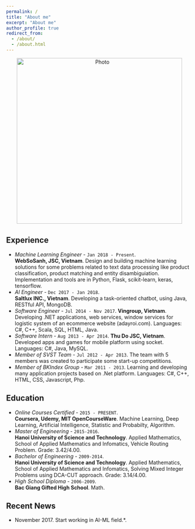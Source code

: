 ```yaml
---
permalink: /
title: "About me"
excerpt: "About me"
author_profile: true
redirect_from: 
  - /about/
  - /about.html
---
```


<p align="center">
  <img src="https://ninjaking.github.io/images/500x300.png?raw=true" alt="Photo" style="width: 450px;"/> 
</p>

## <i class="fa fa-briefcase"></i> Experience
- _Machine Learning Engineer_ - `Jan 2018 - Present`.  
**WebSoSanh, JSC, Vietnam**. Design and building machine learning solutions for some problems related to text data processing like product classification, product matching and entity disambiguiation. Implementation and tools are in Python, Flask, scikit-learn, keras, tensorflow.
- _AI Engineer_ - `Dec 2017 - Jan 2018`.  
**Saltlux INC., Vietnam**. Developing a task-oriented chatbot, using Java, RESTful API, MongoDB.
- _Software Engineer_ - `Jul 2014 - Nov 2017`.
**Vingroup, Vietnam**.  Developing .NET applications, web services, window services for logistic system of an ecommerce website (adayroi.com). Languages: C#, C++, Scala, SQL, HTML, Java.
- _Software Intern_ - `Aug 2013 - Apr 2014`.
**Thu Do JSC, Vietnam**.  Developed apps and games for mobile platform using socket. Languages: C#, Java, MySQL.
- _Member of SVST Team_ - `Jul 2012 - Apr 2013`.
The team with 5 members was created to participate some start-up competitions.
- _Member of BKIndex Group_ - `Mar 2011 - 2013`.
Learning and developing many application projects based on .Net platform. Languages: C#, C++, HTML, CSS, Javascript, Php.

## <i class="fa fa-graduation-cap"></i> Education
- _Online Courses Certified_ - `2015 - PRESENT`.  
**Coursera, Udemy, MIT OpenCourseWare**. Machine Learning, Deep Learning, Artificial Intelligence, Statistic and Probabilty, Algorithm.
- _Master of Engineering_ - `2015-2016`.  
**Hanoi University of Science and Technology**. Applied Mathematics, School of Applied Mathematics and Infomatics, Vehicle Routing Problem. Grade: 3.42/4.00.
- _Bachelor of Engineering_ - `2009-2014`.  
**Hanoi University of Science and Technology**. Applied Mathematics, School of Applied Mathematics and Infomatics, Solving Mixed Integer Problems using DCA-CUT approach. Grade: 3.14/4.00.
- _High School Diploma_ - `2006-2009`.  
**Bac Giang Gifted High School**. Math.

## <i class="fa fa-hacker-news"></i> Recent News
* November 2017. Start working in AI-ML field.*.

